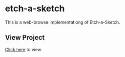 # etch-a-sketch
This is a web-browse implementationg of Etch-a-Sketch.

## View Project
[Click here](https://v-sudo29.github.io/etch-a-sketch/) to view.
